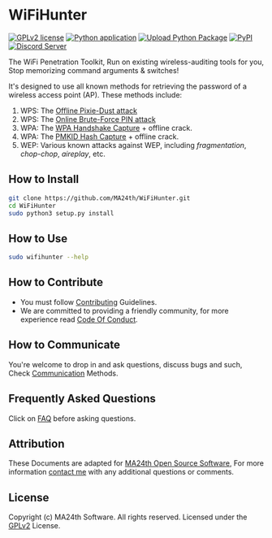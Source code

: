 # WiFiHunter
[![GPLv2 license](https://img.shields.io/badge/LICENSE-GPLv2-green)](https://github.com/ma24th/WiFiHunter/blob/master/LICENSE)
[![Python application](https://github.com/MA24th/WiFiHunter/actions/workflows/python-app.yml/badge.svg)](https://github.com/MA24th/WiFiHunter/actions/workflows/python-app.yml)
[![Upload Python Package](https://github.com/MA24th/WiFiHunter/actions/workflows/python-publish.yml/badge.svg)](https://github.com/MA24th/WiFiHunter/actions/workflows/python-publish.yml)
[![PyPI](https://img.shields.io/badge/PyPI-v1.0.0-blue.svg)](https://pypi.org/project/wifihunter/)
[![Discord Server](https://img.shields.io/badge/Discord-Server-blue.svg)](https://discord.gg/g65AqbPK6g)

The WiFi Penetration Toolkit, 
Run on existing wireless-auditing tools for you,
Stop memorizing command arguments & switches!

It's designed to use all known methods for retrieving the password of a wireless access point (AP).  These methods include:
1. WPS: The [Offline Pixie-Dust attack](https://en.wikipedia.org/wiki/Wi-Fi_Protected_Setup#Offline_brute-force_attack)
1. WPS: The [Online Brute-Force PIN attack](https://en.wikipedia.org/wiki/Wi-Fi_Protected_Setup#Online_brute-force_attack)
2. WPA: The [WPA Handshake Capture](https://hashcat.net/forum/thread-7717.html) + offline crack.
3. WPA: The [PMKID Hash Capture](https://hashcat.net/forum/thread-7717.html) + offline crack.
4. WEP: Various known attacks against WEP, including *fragmentation*, *chop-chop*, *aireplay*, etc.



## How to Install
```bash
git clone https://github.com/MA24th/WiFiHunter.git
cd WiFiHunter
sudo python3 setup.py install
```


## How to Use

```bash
sudo wifihunter --help
```


## How to Contribute
- You must follow [Contributing](https://github.com/MA24th/MA24th/blob/main/OpenSource/Software/CONTRIBUTING.md) Guidelines.
- We are committed to providing a friendly community, for more experience read [Code Of Conduct](https://github.com/MA24th/MA24th/blob/main/OpenSource/Software/CODE_OF_CONDUCT.md).


## How to Communicate
You're welcome to drop in and ask questions, 
discuss bugs and such, Check [Communication](https://github.com/MA24th/MA24th/blob/main/OpenSource/Software/COMMUNICATION.md) Methods.


## Frequently Asked Questions
Click on [FAQ](https://github.com/MA24th/MA24th/blob/main/OpenSource/Software/FAQ.md) before asking questions.


## Attribution
These Documents are adapted for [MA24th Open Source Software](https://github.com/MA24th/MA24th/blob/main/OpenSource/Software/),
For more information [contact me](mailto:ma24th@yahoo.com) with any additional questions or comments.


## License
Copyright (c) MA24th Software. All rights reserved.
Licensed under the [GPLv2](https://opensource.org/licenses/gpl-2.0) License.
